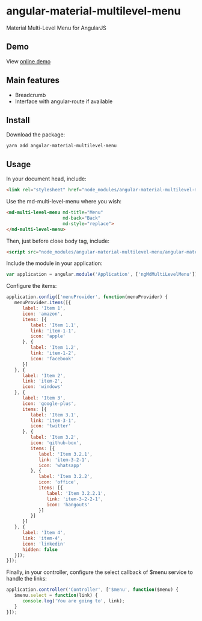 # angular-material-multilevel-menu

Material Multi-Level Menu for AngularJS

## Demo

View [online demo](https://jmouriz.github.io/angular-material-multilevel-menu/demo/demo.html)

## Main features

- Breadcrumb
- Interface with angular-route if available

## Install

Download the package:

```
yarn add angular-material-multilevel-menu
```

## Usage

In your document head, include:

```html
<link rel="stylesheet" href="node_modules/angular-material-multilevel-menu/angular-material-multilevel-menu.min.css" />
```

Use the md-multi-level-menu where you wish:

```html
<md-multi-level-menu md-title="Menu"
                     md-back="Back"
                     md-style="replace">
</md-multi-level-menu>
```

Then, just before close body tag, include:

```html
<script src="node_modules/angular-material-multilevel-menu/angular-material-multilevel-menu.min.js"></script>
```

Include the module in your application:

```javascript
var application = angular.module('Application', ['ngMdMultiLevelMenu']);
```

Configure the items:

```javascript
application.config(['menuProvider', function(menuProvider) {
   menuProvider.items([{
      label: 'Item 1',
      icon: 'amazon',
      items: [{
         label: 'Item 1.1',
         link: 'item-1-1',
         icon: 'apple'
      }, {
         label: 'Item 1.2',
         link: 'item-1-2',
         icon: 'facebook'
      }]
   }, {
      label: 'Item 2',
      link: 'item-2',
      icon: 'windows'
   }, {
      label: 'Item 3',
      icon: 'google-plus',
      items: [{
         label: 'Item 3.1',
         link: 'item-3-1',
         icon: 'twitter'
      }, {
         label: 'Item 3.2',
         icon: 'github-box',
         items: [{
            label: 'Item 3.2.1',
            link: 'item-3-2-1',
            icon: 'whatsapp'
         }, {
            label: 'Item 3.2.2',
            icon: 'office',
            items: [{
               label: 'Item 3.2.2.1',
               link: 'item-3-2-2-1',
               icon: 'hangouts'
            }]
         }]
      }]
   }, {
      label: 'Item 4',
      link: 'item-4',
      icon: 'linkedin'
      hidden: false
   }]);
}]);
```

Finally, in your controller, configure the select callback of $menu service to handle the links:

```javascript
application.controller('Controller', ['$menu', function($menu) {
   $menu.select = function(link) {
      console.log('You are going to', link);
   }
}]);
```
